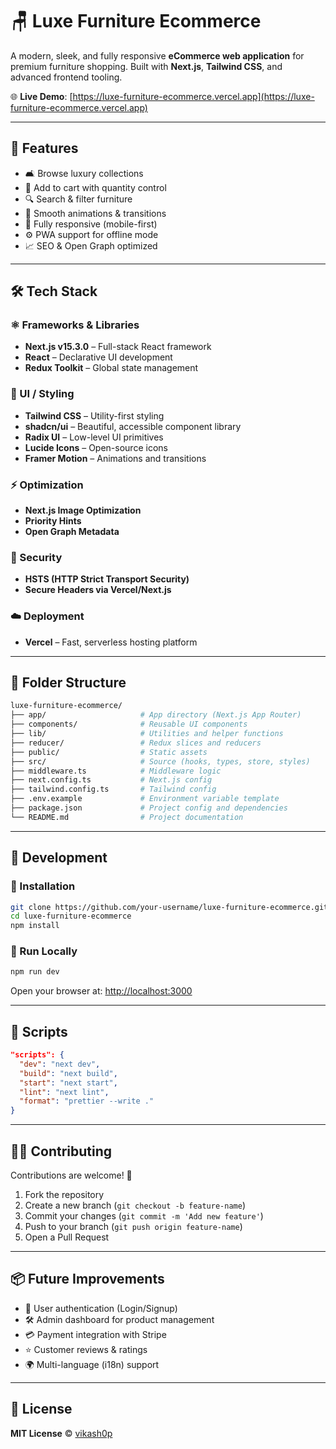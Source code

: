 # 🪑 Luxe Furniture Ecommerce

A modern, sleek, and fully responsive **eCommerce web application** for premium furniture shopping. Built with **Next.js**, **Tailwind CSS**, and advanced frontend tooling.

🌐 **Live Demo**: [https://luxe-furniture-ecommerce.vercel.app](https://luxe-furniture-ecommerce.vercel.app)

---

## 🚀 Features

- 🛋️ Browse luxury collections
- 🛒 Add to cart with quantity control
- 🔍 Search & filter furniture
- 💫 Smooth animations & transitions
- 📱 Fully responsive (mobile-first)
- ⚙️ PWA support for offline mode
- 📈 SEO & Open Graph optimized

---

## 🛠️ Tech Stack

### ⚛️ Frameworks & Libraries

- **Next.js v15.3.0** – Full-stack React framework
- **React** – Declarative UI development
- **Redux Toolkit** – Global state management

### 🎨 UI / Styling

- **Tailwind CSS** – Utility-first styling
- **shadcn/ui** – Beautiful, accessible component library
- **Radix UI** – Low-level UI primitives
- **Lucide Icons** – Open-source icons
- **Framer Motion** – Animations and transitions

### ⚡ Optimization

- **Next.js Image Optimization**
- **Priority Hints**
- **Open Graph Metadata**

### 🔐 Security

- **HSTS (HTTP Strict Transport Security)**
- **Secure Headers via Vercel/Next.js**

### ☁️ Deployment

- **Vercel** – Fast, serverless hosting platform

---

## 📁 Folder Structure

```bash
luxe-furniture-ecommerce/
├── app/                     # App directory (Next.js App Router)
├── components/              # Reusable UI components
├── lib/                     # Utilities and helper functions
├── reducer/                 # Redux slices and reducers
├── public/                  # Static assets
├── src/                     # Source (hooks, types, store, styles)
├── middleware.ts            # Middleware logic
├── next.config.ts           # Next.js config
├── tailwind.config.ts       # Tailwind config
├── .env.example             # Environment variable template
├── package.json             # Project config and dependencies
└── README.md                # Project documentation
```

---

## 🧪 Development

### 🔧 Installation

```bash
git clone https://github.com/your-username/luxe-furniture-ecommerce.git
cd luxe-furniture-ecommerce
npm install
```

### 🏃 Run Locally

```bash
npm run dev
```

Open your browser at: [http://localhost:3000](http://localhost:3000)

---

## 🔄 Scripts

```json
"scripts": {
  "dev": "next dev",
  "build": "next build",
  "start": "next start",
  "lint": "next lint",
  "format": "prettier --write ."
}
```

---

## 🧑‍💻 Contributing

Contributions are welcome! 🚀

1. Fork the repository
2. Create a new branch (`git checkout -b feature-name`)
3. Commit your changes (`git commit -m 'Add new feature'`)
4. Push to your branch (`git push origin feature-name`)
5. Open a Pull Request

---

## 📦 Future Improvements

- 🔐 User authentication (Login/Signup)
- 🛠️ Admin dashboard for product management
- 💳 Payment integration with Stripe
- ⭐ Customer reviews & ratings
- 🌍 Multi-language (i18n) support

---

## 📜 License

**MIT License**
© [vikash0p](https://github.com/your-username)
